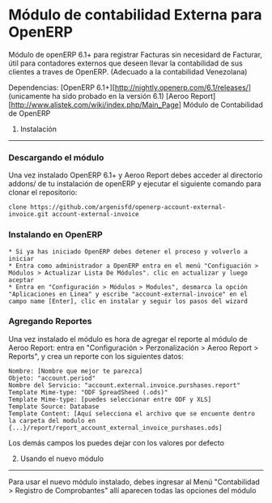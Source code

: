 Módulo de contabilidad Externa para OpenERP
===========================================

Módulo de openERP 6.1+ para registrar Facturas sin necesidard de Facturar, útil para contadores externos 
que deseen llevar la contabilidad de sus clientes a traves de OpenERP. (Adecuado a la contabilidad Venezolana)

Dependencias:
[OpenERP 6.1+][http://nightly.openerp.com/6.1/releases/] (unicamente ha sido probado en la versión 6.1) 
[Aeroo Report][http://www.alistek.com/wiki/index.php/Main_Page]
Módulo de Contabilidad de OpenERP

1) Instalación
---------------

### Descargando el módulo

Una vez instalado OpenERP 6.1+ y Aeroo Report debes acceder al directorio addons/ de tu instalación de openERP
y ejecutar el siguiente comando para clonar el repositorio:
	
	clone https://github.com/argenisfd/openerp-account-external-invoice.git account-external-invoice

### Instalando en OpenERP

	* Si ya has iniciado OpenERP debes detener el proceso y volverlo a iniciar
	* Entra como administrador a OpenERP entra en el menú "Configuación > Módulos > Actualizar Lista De Módulos". clic en actualizar y luego aceptar
	* Entra en "Configuración > Módulos > Modules", desmarca la opción "Aplicaciones en Linea" y escribe "account-external-invoice" en el campo name [Enter], clic en instalar y seguir los pasos del wizard

### Agregando Reportes
	
Una vez instalado el módulo es hora de agregar el reporte al módulo de Aeroo Report:
entra en "Configuración > Perzonalización > Aeroo Report > Reports", y crea un reporte con los siguientes datos:

	Nombre: [Nombre que mejor te parezca]
	Objeto: "account.period"
	Nombre del Servicio: "account.external.invoice.purshases.report"
	Template Mime-type: "ODF SpreadSheed (.ods)"
	Template Mime-type: [puedes seleccionar entre ODF y XLS]
	Template Source: Database
	Template Content: [Aquí selecciona el archivo que se encuente dentro la carpeta del modulo en {...}/report/report_account_external_invoice_purshases.ods]

Los demás campos los puedes dejar con los valores por defecto

2) Usando el nuevo módulo
---------------------------

Para usar el nuevo módulo instalado, debes ingresar al Menú "Contabilidad > Registro de Comprobantes" allí aparecen todas las opciones del módulo  



  
